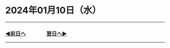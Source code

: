 # 2024年01月10日（水）

---

### [◀️前日へ](https://github.com/yuasys/chatty-journal/blob/main/2024/01/2024-01-09.md)&emsp;&emsp;&emsp;&emsp;[翌日へ▶️](https://github.com/yuasys/chatty-journal/blob/main/2024/01/2024-01-１１.md)

---


